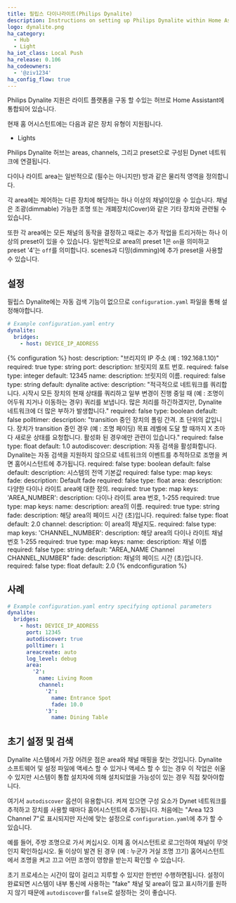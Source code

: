 ```yaml
---
title: 필립스 다이나라이트(Philips Dynalite)
description: Instructions on setting up Philips Dynalite within Home Assistant.
logo: dynalite.png
ha_category:
  - Hub
  - Light
ha_iot_class: Local Push
ha_release: 0.106
ha_codeowners:
  - '@ziv1234'
ha_config_flow: true
---
```


Philips Dynalite 지원은 라이트 플랫폼을 구동 할 수있는 허브로 Home Assistant에 통합되어 있습니다.

현재 홈 어시스턴트에는 다음과 같은 장치 유형이 지원됩니다.

- Lights

Philips Dynalite 허브는 areas, channels, 그리고 preset으로 구성된 Dynet 네트워크에 연결됩니다.

다이나 라이트 area는 일반적으로 (필수는 아니지만) 방과 같은 물리적 영역을 정의합니다.

각 area에는 제어하는 ​​다른 장치에 해당하는 하나 이상의 채널이있을 수 있습니다. 채널은 조광(dimmable) 가능한 조명 또는 개폐장치(Cover)와 같은 기타 장치와 관련될 수 있습니다.

또한 각 area에는 모든 채널의 동작을 결정하고 때로는 추가 작업을 트리거하는 하나 이상의 preset이 있을 수 있습니다. 일반적으로 area의 preset 1은 `on`을 의미하고 preset '4'는 `off`를 의미합니다. scenes과 디밍(dimming)에 추가 preset을 사용할 수 있습니다.

## 설정

필립스 Dynalite에는 자동 검색 기능이 없으므로 `configuration.yaml` 파일을 통해 설정해야합니다.

```yaml
# Example configuration.yaml entry
dynalite:
  bridges:
    - host: DEVICE_IP_ADDRESS
```

{% configuration %}
host:
  description: "브리지의 IP 주소 (예 : 192.168.1.10)"
  required: true
  type: string
port:
  description: 브릿지의 포트 번호.
  required: false
  type: integer
  default: 12345
name:
  description: 브릿지의 이름.
  required: false
  type: string
  default: dynalite
active:
  description: "적극적으로 네트워크를 쿼리합니다. 시작시 모든 장치의 현재 상태를 쿼리하고 일부 변경이 진행 중일 때 (예 : 조명이 어두워 지거나 이동하는 경우) 쿼리를 보냅니다. 많은 처리를 하긴하겠지만, Dynalite 네트워크에 더 많은 부하가 발생합니다."
  required: false
  type: boolean
  default: false
polltimer:
  description: "transition 중인 장치의 폴링 간격. 초 단위의 값입니다. 장치가 transition 중인 경우 (예 : 조명 페이딩) 목표 레벨에 도달 할 때까지 X 초마다 새로운 상태를 요청합니다. 활성화 된 경우에만 관련이 있습니다."
  required: false
  type: float
  default: 1.0
autodiscover:
  description: 자동 검색을 활성화합니다. Dynalite는 자동 검색을 지원하지 않으므로 네트워크의 이벤트를 추적하므로 조명을 켜면 홈어시스턴트에 추가됩니다.
  required: false
  type: boolean
  default: false
default:
  description: 시스템의 전역 기본값
  required: false
  type: map
  keys:
    fade:
      description: Default fade
      required: false
      type: float
area:
  description: 다양한 다이나 라이트 area에 대한 정의.
  required: true
  type: map
  keys:
    'AREA_NUMBER':
      description: 다이나 라이트 area 번호, 1-255
      required: true
      type: map
      keys:
        name:
          description: area의 이름.
          required: true
          type: string
        fade:
          description: 해당 area의 페이드 시간 (초)입니다.
          required: false
          type: float
          default: 2.0
        channel:
          description: 이 area의 채널지도.
          required: false
          type: map
          keys:
            'CHANNEL_NUMBER':
              description: 해당 area의 다이나 라이트 채널 번호 1-255
              required: true
              type: map
              keys:
                name:
                  description: 채널 이름
                  required: false
                  type: string
                  default: \"AREA_NAME Channel CHANNEL_NUMBER\"
                fade:
                  description: 채널의 페이드 시간 (초)입니다.
                  required: false
                  type: float
                  default: 2.0
{% endconfiguration %}

## 사례 

```yaml
# Example configuration.yaml entry specifying optional parameters
dynalite:
  bridges:
    - host: DEVICE_IP_ADDRESS
      port: 12345
      autodiscover: true
      polltimer: 1
      areacreate: auto
      log_level: debug
      area:
        '2':
          name: Living Room
          channel:
            '2': 
              name: Entrance Spot
              fade: 10.0
            '3': 
              name: Dining Table
```

## 초기 설정 및 검색

Dynalite 시스템에서 가장 어려운 점은 area와 채널 매핑을 찾는 것입니다. Dynalite 소프트웨어 및 설정 파일에 액세스 할 수 있거나 액세스 할 수 있는 경우 이 작업은 쉬울 수 있지만 시스템이 통합 설치자에 의해 설치되었을 가능성이 있는 경우 직접 찾아야합니다.

여기서 `autodiscover` 옵션이 유용합니다. 켜져 있으면 구성 요소가 Dynet 네트워크를 추적하고 장치를 사용할 때마다 홈어시스턴트에 추가됩니다. 처음에는 "Area 123 Channel 7"로 표시되지만 자신에 맞는 설정으로 `configuration.yaml`에 추가 할 수 있습니다.

예를 들어, 주방 조명으로 가서 켜십시오. 이제 홈 어시스턴트로 로그인하여 채널이 무엇인지 확인하십시오. 둘 이상이 발견 된 경우 (예 : 누군가 거실 조명 끄기) 홈어시스턴트에서 조명을 켜고 끄고 어떤 조명이 영향을 받는지 확인할 수 있습니다.

초기 프로세스는 시간이 많이 걸리고 지루할 수 있지만 한번만 수행하면됩니다. 설정이 완료되면 시스템이 내부 통신에 사용하는 "fake" 채널 및 area이 많고 표시하기를 원하지 않기 때문에 `autodiscover`를 `false`로 설정하는 것이 좋습니다.